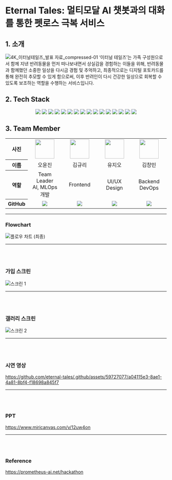 # Eternal Tales: 멀티모달 AI 챗봇과의 대화를 통한 펫로스 극복 서비스

## 1. 소개
![4K_이터널테일즈_발표 자료_compressed-01](https://github.com/eternal-tales/.github/assets/59727077/02f385dc-853a-435a-a91b-a68951824e1c)
‘이터널 테일즈’는 가족 구성원으로서 함께 지낸 반려동물을 먼저 떠나보내면서 상실감을 경험하는 이들을 위해, 반려동물과 함께했던 소중한 일상을 다시금 경험 및 추억하고, 최종적으로는 디지털 포토카드를 통해 완전히 추모할 수 있게 함으로써, 이후 반려인이 다시 건강한 일상으로 회복할 수 있도록 보조하는 역할을 수행하는 서비스입니다.

## 2. Tech Stack
<div align =center> 
  <img src="https://img.shields.io/badge/Docker-2496ED?style=for-the-badge&logo=docker&logoColor=white"> 
  <img src="https://img.shields.io/badge/Amazon EC2-FF9900?style=for-the-badge&logo=amazon%20ec2&logoColor=black">
  <img src="https://img.shields.io/badge/Amazon S3-569A31?style=for-the-badge&logo=amazon%20s3&logoColor=black">
  <img src="https://img.shields.io/badge/Amazon RDS-527FFF?style=for-the-badge&logo=amazon%20rds&logoColor=black">
  <img src="https://img.shields.io/badge/react-61DAFB?style=for-the-badge&logo=react&logoColor=white">
  <img src="https://img.shields.io/badge/typescript-3178C6?style=for-the-badge&logo=typescript&logoColor=white">
  <img src="https://img.shields.io/badge/Spring-6DB33F?style=for-the-badge&logo=Spring&logoColor=white">
  <img src="https://img.shields.io/badge/springboot-6DB33F?style=for-the-badge&logo=springboot&logoColor=white">
  <img src="https://img.shields.io/badge/FastAPI-009688?style=for-the-badge&logo=FastAPI&logoColor=white">
  <img src="https://img.shields.io/badge/gunicorn-499848?style=for-the-badge&logo=gunicorn&logoColor=black">
  <img src="https://img.shields.io/badge/openai-6BA539?style=for-the-badge&logo=openai&logoColor=white">
  <img src="https://img.shields.io/badge/mysql-4479A1?style=for-the-badge&logo=mysql&logoColor=white">
  <img src="https://img.shields.io/badge/swagger-85EA2D?style=for-the-badge&logo=swagger&logoColor=white">
  <img src="https://img.shields.io/badge/Git-73398D?style=for-the-badge&logo=git&logoColor=white">
  <img src="https://img.shields.io/badge/githubactions-2088FF?style=for-the-badge&logo=githubactions&logoColor=black">
   <img src="https://img.shields.io/badge/notion-ffffff?style=for-the-badge&logo=notion&logoColor=black">
</div>

## 3. Team Member
<table width="950px">
    <thead>
    </thead>
    <tbody>
    <tr>
        <th>사진</th>
        <td width="100" align="center">
            <a href="https://github.com/dhdbsrlw">
                <img src="https://avatars.githubusercontent.com/u/87515295?v=4" width="60" height="60">
            </a>
        </td>
        <td width="100" align="center">
            <a href="https://github.com/Grit03">
                <img src="https://avatars.githubusercontent.com/u/68225058?v=4" width="60" height="60">
            </a>
        </td>
        <td width="100" align="center">
            <a href="https://github.com/유지오">
                <img src="https://animalspet.co.kr/web/product/medium/202303/87006965eb2422d857fa7b69f471a7cd.jpg" width="60" height="60">
            </a>
        </td>
        <td width="100" align="center">
            <a href="https://github.com/changminkim-329">
                <img src="https://avatars.githubusercontent.com/u/59727077?v=4" width="60" height="60">
            </a>
        </td>
    </tr>
    <tr>
        <th>이름</th>
        <td width="100" align="center">오윤진</td>
        <td width="100" align="center">김규리</td>
        <td width="100" align="center">유지오</td>
        <td width="100" align="center">김창민</td>
    </tr>
    <tr>
        <th>역할</th>
        <td width="150" align="center">
            Team Leader<br>
            AI, MLOps 개발<br>
        </td>
        <td width="150" align="center">
            Frontend<br>
        </td>
        <td width="150" align="center">
            UI/UX Design<br>
        </td>
        <td width="150" align="center">
            Backend<br>
            DevOps<br>
        </td>
    </tr>
    <tr>
        <th>GitHub</th>
        <td width="100" align="center">
            <a href="https://github.com/dhdbsrlw">
                <img src="http://img.shields.io/badge/dhdbsrlw-green?style=social&logo=github"/>
            </a>
         </td>
        <td width="100" align="center">
            <a href="https://github.com/Grit03">
                <img src="http://img.shields.io/badge/Grit03-green?style=social&logo=github"/>
            </a>
        </td>
        <td width="100" align="center">
            <a href="https://github.com/유지오">
                <img src="http://img.shields.io/badge/유지오-green?style=social&logo=github"/>
            </a>
        </td>
         <td width="100" align="center">
            <a href="https://github.com/changminkim-329">
                <img src="http://img.shields.io/badge/changminkim-329-green?style=social&logo=github"/>
            </a>
         </td>
    </tr>
    </tbody>
</table>
<hr>

### Flowchart
![플로우 차트 (최종)](https://github.com/eternal-tales/.github/assets/59727077/22273b80-0483-452c-bf79-6605addcd83b)
<hr>
<br><br>

### 가입 스크린
![스크린 1](https://github.com/eternal-tales/.github/assets/59727077/fc4ef2d4-8300-4cea-b4b2-ae430c8b7d22)
<hr>
<br><br>


### 갤러리 스크린
![스크린 2](https://github.com/eternal-tales/.github/assets/59727077/59416c07-ac78-4231-bf2c-22cfdf88a6df)
<hr>
<br><br>

### 시연 영상
https://github.com/eternal-tales/.github/assets/59727077/a04115e3-8ae1-4a81-8bf4-f18698a845f7
<hr>
<br><br>

### PPT
https://www.miricanvas.com/v/12uw4on
<hr>
<br><br>

### Reference
https://prometheus-ai.net/hackathon
